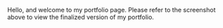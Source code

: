 Hello, and welcome to my portfolio page. Please refer to the screenshot above to view the finalized version of my portfolio.
